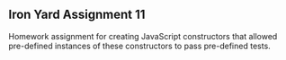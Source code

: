 ## Iron Yard Assignment 11

Homework assignment for creating JavaScript constructors that allowed pre-defined instances of these constructors to pass pre-defined tests.
